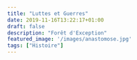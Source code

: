 ```yaml
---
title: "Luttes et Guerres"
date: 2019-11-16T13:22:17+01:00
draft: false
description: "Forêt d'Exception"
featured_image: '/images/anastomose.jpg'
tags: ["Histoire"]
---
```


